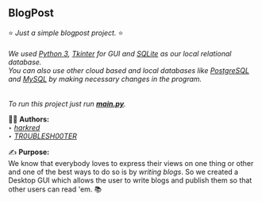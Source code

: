 ## BlogPost
⭐ *Just a simple blogpost project.* ⭐
###### We used [Python 3](https://www.python.org/), [Tkinter](https://docs.python.org/3/library/tkinter.html) for GUI and [SQLite](https://www.sqlite.org/) as our local relational database. <br /> You can also use other cloud based and local databases like [PostgreSQL](https://www.postgresql.org/) and [MySQL](https://www.mysql.com/) by making necessary changes in the program.

*To run this project just run **[main.py](https://github.com/harkred/BlogPost/blob/master/main.py)**.*

🐱‍💻 **Authors:**
<br /> ‣ *[harkred](https://github.com/harkred)
<br /> ‣ [TR0UBLESH00TER](https://github.com/TR0UBLESH00TER)*

✍ **Purpose:**
<br />  We know that everybody loves to  express their views on one thing or other and one of the best ways to do so is by *writing blogs*. So we created a Desktop GUI which allows the user to write blogs and publish them so that other users can read 'em. 📚
